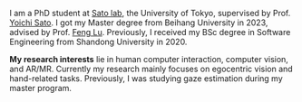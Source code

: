 I am a PhD student at [Sato lab](https://www.ut-vision.org/), the University of Tokyo, supervised by Prof. [Yoichi Sato](https://sites.google.com/ut-vision.org/ysato/). I got my Master degree from Beihang University in 2023, advised by Prof. [Feng Lu](http://shi.buaa.edu.cn/lufeng/en/index.htm). Previously, I received my BSc degree in Software Engineering from Shandong University in 2020.

**My research interests** lie in human computer interaction, computer vision, and AR/MR. Currently my research mainly focuses on egocentric vision and hand-related tasks. Previously, I was studying gaze estimation during my master program.